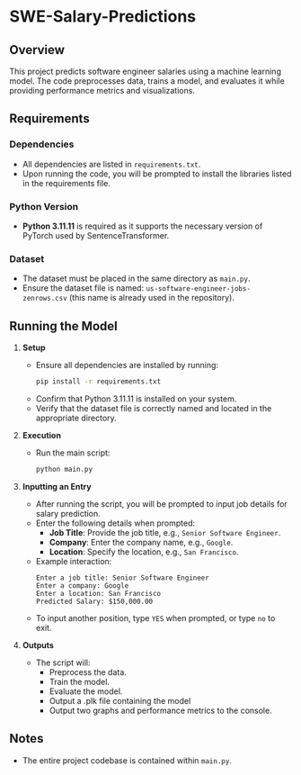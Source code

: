 # SWE-Salary-Predictions

## Overview
This project predicts software engineer salaries using a machine learning model. The code preprocesses data, trains a model, and evaluates it while providing performance metrics and visualizations.

## Requirements

### Dependencies
- All dependencies are listed in `requirements.txt`.
- Upon running the code, you will be prompted to install the libraries listed in the requirements file.

### Python Version
- **Python 3.11.11** is required as it supports the necessary version of PyTorch used by SentenceTransformer.

### Dataset
- The dataset must be placed in the same directory as `main.py`.
- Ensure the dataset file is named: `us-software-engineer-jobs-zenrows.csv` (this name is already used in the repository).

## Running the Model

1. **Setup**
   - Ensure all dependencies are installed by running:
     ```bash
     pip install -r requirements.txt
     ```
   - Confirm that Python 3.11.11 is installed on your system.
   - Verify that the dataset file is correctly named and located in the appropriate directory.

2. **Execution**
   - Run the main script:
     ```bash
     python main.py
     ```

3. **Inputting an Entry**
   - After running the script, you will be prompted to input job details for salary prediction.
   - Enter the following details when prompted:
     - **Job Title**: Provide the job title, e.g., `Senior Software Engineer`.
     - **Company**: Enter the company name, e.g., `Google`.
     - **Location**: Specify the location, e.g., `San Francisco`.
   - Example interaction:
     ```
     Enter a job title: Senior Software Engineer
     Enter a company: Google
     Enter a location: San Francisco
     Predicted Salary: $150,000.00
     ```
   - To input another position, type `YES` when prompted, or type `no` to exit.

4. **Outputs**
   - The script will:
     - Preprocess the data.
     - Train the model.
     - Evaluate the model.
     - Output a .plk file containing the model
     - Output two graphs and performance metrics to the console.

## Notes
- The entire project codebase is contained within `main.py`.

